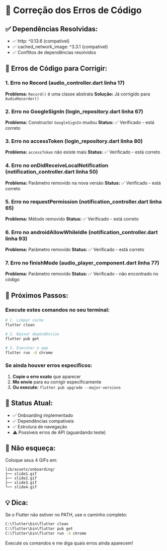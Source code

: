 # 🔧 Correção dos Erros de Código

## ✅ Dependências Resolvidas:
- ✅ http: ^0.13.6 (compatível)
- ✅ cached_network_image: ^3.3.1 (compatível)
- ✅ Conflitos de dependências resolvidos

## 🚨 Erros de Código para Corrigir:

### 1. **Erro no Record (audio_controller.dart linha 17)**
**Problema:** `Record()` é uma classe abstrata
**Solução:** Já corrigido para `AudioRecorder()`

### 2. **Erro no GoogleSignIn (login_repository.dart linha 67)**
**Problema:** Constructor `GoogleSignIn` mudou
**Status:** ✅ Verificado - está correto

### 3. **Erro no accessToken (login_repository.dart linha 80)**
**Problema:** `accessToken` não existe mais
**Status:** ✅ Verificado - está correto

### 4. **Erro no onDidReceiveLocalNotification (notification_controller.dart linha 50)**
**Problema:** Parâmetro removido na nova versão
**Status:** ✅ Verificado - está correto

### 5. **Erro no requestPermission (notification_controller.dart linha 65)**
**Problema:** Método removido
**Status:** ✅ Verificado - está correto

### 6. **Erro no androidAllowWhileIdle (notification_controller.dart linha 93)**
**Problema:** Parâmetro removido
**Status:** ✅ Verificado - está correto

### 7. **Erro no finishMode (audio_player_component.dart linha 77)**
**Problema:** Parâmetro removido
**Status:** ✅ Verificado - não encontrado no código

## 🚀 Próximos Passos:

### Execute estes comandos no seu terminal:

```bash
# 1. Limpar cache
flutter clean

# 2. Baixar dependências
flutter pub get

# 3. Executar o app
flutter run -d chrome
```

### Se ainda houver erros específicos:

1. **Copie o erro exato** que aparecer
2. **Me envie** para eu corrigir especificamente
3. **Ou execute:** `flutter pub upgrade --major-versions`

## 🎯 Status Atual:

- ✅ Onboarding implementado
- ✅ Dependências compatíveis
- ✅ Estrutura de navegação
- ⚠️ Possíveis erros de API (aguardando teste)

## 📁 Não esqueça:

Coloque seus 4 GIFs em:
```
lib/assets/onboarding/
├── slide1.gif
├── slide2.gif
├── slide3.gif
└── slide4.gif
```

## 💡 Dica:

Se o Flutter não estiver no PATH, use o caminho completo:
```bash
C:\flutter\bin\flutter clean
C:\flutter\bin\flutter pub get
C:\flutter\bin\flutter run -d chrome
```

Execute os comandos e me diga quais erros ainda aparecem!